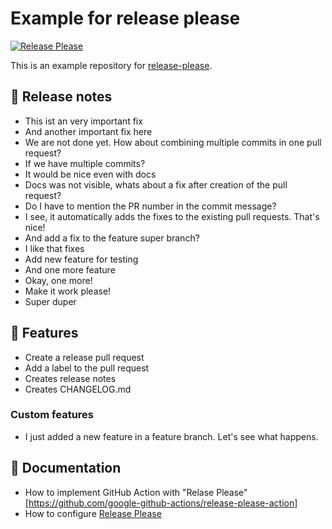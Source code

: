 # Example for release please

[![Release Please](https://github.com/vergissberlin/example-release-please/actions/workflows/release-please.yml/badge.svg)](https://github.com/vergissberlin/example-release-please/actions/workflows/release-please.yml)

This is an example repository for [release-please](https://github.com/googleapis/release-please).

## 📝 Release notes

- This ist an very important fix
- And another important fix here
- We are not done yet. How about combining multiple commits in one pull request?
- If we have multiple commits?
- It would be nice even with docs
- Docs was not visible, whats about a fix after creation of the pull request?
- Do I have to mention the PR number in the commit message?
- I see, it automatically adds the fixes to the existing pull requests. That's nice!
- And add a fix to the feature super branch?
- I like that fixes
- Add new feature for testing
- And one more feature
- Okay, one more!
- Make it work please!
- Super duper

## 🐣 Features

- Create a release pull request
- Add a label to the pull request
- Creates release notes
- Creates CHANGELOG.md

### Custom features

- I just added a new feature in a feature branch. Let's see what happens.

## 📘 Documentation

- How to implement GitHub Action with "Relase Please" [https://github.com/google-github-actions/release-please-action]
- How to configure [Release Please](https://github.com/googleapis/release-please)
